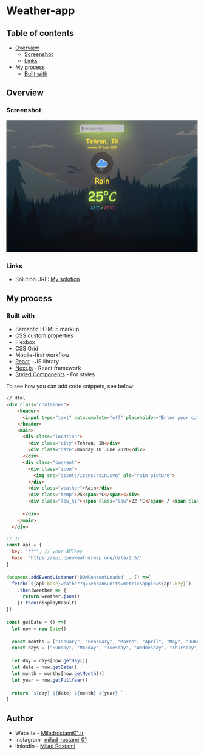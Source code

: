 # Weather-app
## Table of contents

- [Overview](#overview)
  - [Screenshot](#screenshot)
  - [Links](#links)
- [My process](#my-process)
  - [Built with](#built-with)

## Overview

### Screenshot

![](./design/ScreenShot.png)


### Links

- Solution URL: [My solution](https://github.com/MiladRostami01/Weather-app)

## My process

### Built with

- Semantic HTML5 markup
- CSS custom properties
- Flexbox
- CSS Grid
- Mobile-first workflow
- [React](https://reactjs.org/) - JS library
- [Next.js](https://nextjs.org/) - React framework
- [Styled Components](https://styled-components.com/) - For styles

To see how you can add code snippets, see below:

```html
// Html
<div class="container">
    <header>
      <input type="text" autocomplete="off" placeholder="Enter your city..." class="search-box">
    </header>
    <main>
      <div class="location">
        <div class="city">Tehran, IR</div>
        <div class="date">monday 10 June 2020</div>
      </div>
      <div class="current">
        <div class="icon">
          <img src="assets/icons/rain.svg" alt="rain picture">
        </div>
        <div class="weather">Rain</div>
        <div class="temp">25<span>°C</span></div>
        <div class="low_hi"><span class="low">22 °C</span> / <span class="hi">27 °C</span> </div>

      </div>
    </main>
  </div>
```
```js
// Js
const api = {
  key: '***', // your APIkey 
  base: 'https://api.openweathermap.org/data/2.5/'
}

document.addEventListener('DOMContentLoaded' , () =>{
  fetch(`${api.base}weather?q=Tehran&units=metric&appid=${api.key}`)
    .then(weather => {
      return weather.json()
    }).then(displayResult)
})

const getDate = () =>{
  let now = new Date()

  const months = ["January", "February", "March", "April", "May", "June", "July", "August", "September", "October", "November", "December"];
  const days = ["Sunday", "Monday", "Tuesday", "Wednesday", "Thursday", "Friday", "Saturday"];

  let day = days[now.getDay()]
  let date = now.getDate()
  let month = months[now.getMonth()]
  let year = now.getFullYear()

  return `${day} ${date} ${month} ${year} `
}
```

## Author

- Website - [Miladrostami01.ir](https://miladrostami01.ir/)
- Instagram- [milad_rostami_01](https://www.instagram.com/milad_rostami_01/)
- linkedin - [Milad Rostami](https://www.linkedin.com/in/miladrostami01/)
